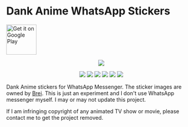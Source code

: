 # Dank Anime WhatsApp Stickers
[<img src="https://play.google.com/intl/en_us/badges/images/generic/en-play-badge.png" alt="Get it on Google Play" height=
"80">](https://play.google.com/store/apps/details?id=com.dynamicsoft.dankanimestickerswa)
<p align="center">
  <img src="https://lh3.googleusercontent.com/c1Bd_WxFwutAis_hFugKpTIIFC0vlUjy2IZhZrXlszYNbSU7DLw91h8-Otp69ca1D74=s180">
</p>

<p align="center">
  <img src="https://lh3.googleusercontent.com/oh6lCaXREVud6-ACVoECJydIo9NTCqFxhr4jmM0lDWLGreUkBqFmzPaV1RzYXKKJhl4=w1872-h923">
  <img src="https://lh3.googleusercontent.com/rbLbhKUezo9ogLqDDgjhCozJ2_wDgTtcU8ElNNrgLZXcavlsIkUNDQ-1gJfOeZ24eA=w1872-h923">
  <img src="https://lh3.googleusercontent.com/wzZXtt5rCY6uEGhp9HwTrsEfQlIWl5531DCB6p5IIhSOvPT6b8pWCXSiN_pHxz44CQ=w1872-h923">
  <img src="https://lh3.googleusercontent.com/6fzvlV_8nJXDP2xS9zcsjdpRDG7b1Jq9F6pFPYcGIvm1jW8HY2mZYuXTE_0aV9bX-A=w1872-h923">
  <img src="https://lh3.googleusercontent.com/z3XPibuEI5_3dx75gJ5i487eVexDfbkxY0gtuekCBuYPTjGSY3OCrMhyJoU-XhY5RwQ=w1872-h923">
  <img src="https://lh3.googleusercontent.com/qHO9kcO1wapaUx_UEMM3QgdswpqLvLKmCJccukNATTijHux_HvWdBLxpPlxRmrgczzUd=w1872-h923">
</p>

Dank Anime stickers for WhatsApp Messenger. The sticker images are owned by [Brei](https://t.me/bourros). This is just an experiment and I don't use WhatsApp messenger myself. I may or may not update this project. 

If I am infringing copyright of any animated TV show or movie, please contact me to get the project removed.
